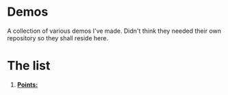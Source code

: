 # Demos
A collection of various demos I've made. Didn't think they needed their own repository so they shall reside here.

# The list
1. [**Points:**](https://coltonb.github.io/Demos/points/points.index)